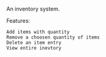 An inventory system.

Features:

    Add items with quantity
    Remove a choosen quantity of items
    Delete an item entry
    View entire inevtory

